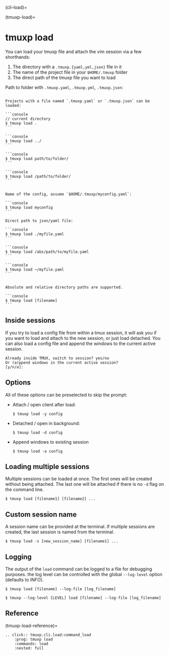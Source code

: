 (cli-load)=

(tmuxp-load)=

# tmuxp load

You can load your tmuxp file and attach the vim session via a few
shorthands:

1. The directory with a `.tmuxp.{yaml,yml,json}` file in it
2. The name of the project file in your `$HOME/.tmuxp` folder
3. The direct path of the tmuxp file you want to load

Path to folder with `.tmuxp.yaml`, `.tmuxp.yml`, `.tmuxp.json`:

````{tab} Project based

Projects with a file named `.tmuxp.yaml` or `.tmuxp.json` can be loaded:

```console
// current directory
$ tmuxp load .
```

```console
$ tmuxp load ../
```

```console
$ tmuxp load path/to/folder/
```

```console
$ tmuxp load /path/to/folder/
```

````

````{tab} User based

Name of the config, assume `$HOME/.tmuxp/myconfig.yaml`:

```console
$ tmuxp load myconfig
```

Direct path to json/yaml file:

```console
$ tmuxp load ./myfile.yaml
```

```console
$ tmuxp load /abs/path/to/myfile.yaml
```

```console
$ tmuxp load ~/myfile.yaml
```

````

````{tab} Direct

Absolute and relative directory paths are supported.

```console
$ tmuxp load [filename]
```

````

## Inside sessions

If you try to load a config file from within a tmux session, it will ask you
if you want to load and attach to the new session, or just load detached.
You can also load a config file and append the windows to the current active session.

```
Already inside TMUX, switch to session? yes/no
Or (a)ppend windows in the current active session?
[y/n/a]:
```

## Options

All of these options can be preselected to skip the prompt:

- Attach / open client after load:

  ```console
  $ tmuxp load -y config
  ```

- Detached / open in background:

  ```console
  $ tmuxp load -d config
  ```

- Append windows to existing session

  ```console
  $ tmuxp load -a config
  ```

## Loading multiple sessions

Multiple sessions can be loaded at once. The first ones will be created
without being attached. The last one will be attached if there is no
`-d` flag on the command line.

```console
$ tmuxp load [filename1] [filename2] ...
```

## Custom session name

A session name can be provided at the terminal. If multiple sessions
are created, the last session is named from the terminal.

```console
$ tmuxp load -s [new_session_name] [filename1] ...
```

## Logging

The output of the `load` command can be logged to a file for
debugging purposes. the log level can be controlled with the global
`--log-level` option (defaults to INFO).

```console
$ tmuxp load [filename] --log-file [log_filename]
```

```console
$ tmuxp --log-level [LEVEL] load [filename] --log-file [log_filename]
```

## Reference

(tmuxp-load-reference)=

```{eval-rst}
.. click:: tmuxp.cli.load:command_load
    :prog: tmuxp load
    :commands: load
    :nested: full
```
